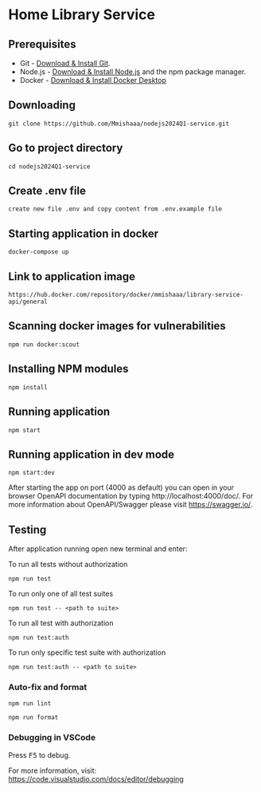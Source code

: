 # Home Library Service

## Prerequisites

- Git - [Download & Install Git](https://git-scm.com/downloads).
- Node.js - [Download & Install Node.js](https://nodejs.org/en/download/) and the npm package manager.
- Docker - [Download & Install Docker Desktop](https://www.docker.com/products/docker-desktop/)

## Downloading

```
git clone https://github.com/Mmishaaa/nodejs2024Q1-service.git
```

## Go to project directory

```
cd nodejs2024Q1-service
```

## Create .env file

```
create new file .env and copy content from .env.example file
```

## Starting application in docker

```
docker-compose up
```

## Link to application image

```
https://hub.docker.com/repository/docker/mmishaaa/library-service-api/general
```

## Scanning docker images for vulnerabilities

```
npm run docker:scout
```

## Installing NPM modules

```
npm install
```

## Running application

```
npm start
```

## Running application in dev mode

```
npm start:dev
```

After starting the app on port (4000 as default) you can open
in your browser OpenAPI documentation by typing http://localhost:4000/doc/.
For more information about OpenAPI/Swagger please visit https://swagger.io/.

## Testing

After application running open new terminal and enter:

To run all tests without authorization

```
npm run test
```

To run only one of all test suites

```
npm run test -- <path to suite>
```

To run all test with authorization

```
npm run test:auth
```

To run only specific test suite with authorization

```
npm run test:auth -- <path to suite>
```

### Auto-fix and format

```
npm run lint
```

```
npm run format
```

### Debugging in VSCode

Press <kbd>F5</kbd> to debug.

For more information, visit: https://code.visualstudio.com/docs/editor/debugging
